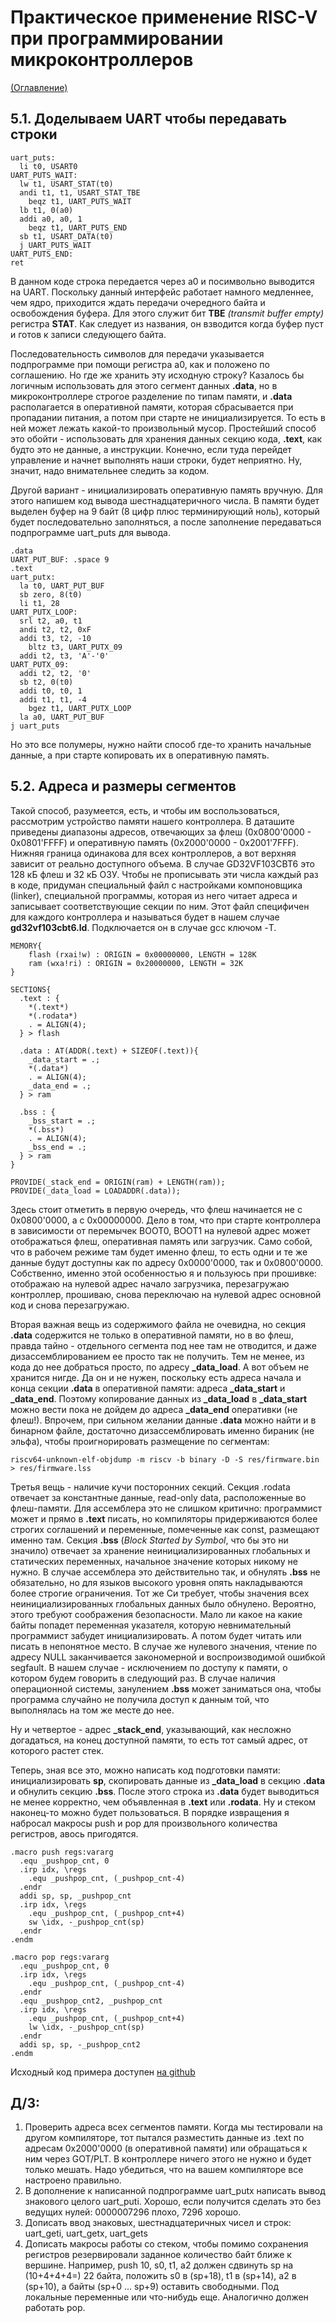 # Практическое применение RISC-V при программировании микроконтроллеров

[(Оглавление)](index.md)

## 5.1. Доделываем UART чтобы передавать строки

    uart_puts:
      li t0, USART0
    UART_PUTS_WAIT:
      lw t1, USART_STAT(t0)
      andi t1, t1, USART_STAT_TBE
        beqz t1, UART_PUTS_WAIT
      lb t1, 0(a0)
      addi a0, a0, 1
        beqz t1, UART_PUTS_END
      sb t1, USART_DATA(t0)
      j UART_PUTS_WAIT
    UART_PUTS_END:
    ret

В данном коде строка передается через a0 и посимвольно выводится на UART. Поскольку данный интерфейс работает намного медленнее, чем ядро, приходится ждать передачи очередного байта и освобождения буфера. Для этого служит бит **TBE** *(transmit buffer empty)* регистра **STAT**. Как следует из названия, он взводится когда буфер пуст и готов к записи следующего байта.

Последовательность символов для передачи указывается подпрограмме при помощи регистра a0, как и положено по соглашению. Но где же хранить эту исходную строку? Казалось бы логичным использовать для этого сегмент данных **.data**, но в микроконтроллере строгое разделение по типам памяти, и **.data** располагается в оперативной памяти, которая сбрасывается при пропадании питания, а потом при старте не инициализируется. То есть в ней может лежать какой-то произвольный мусор. Простейший способ это обойти - использовать для хранения данных секцию кода, **.text**, как будто это не данные, а инструкции. Конечно, если туда перейдет управление и начнет выполнять наши строки, будет неприятно. Ну, значит, надо внимательнее следить за кодом.

Другой вариант - инициализировать оперативную память вручную. Для этого напишем код вывода шестнадцатеричного числа. В памяти будет выделен буфер на 9 байт (8 цифр плюс терминирующий ноль), который будет последовательно заполняться, а после заполнение передаваться подпрограмме uart_puts для вывода.

    .data
    UART_PUT_BUF: .space 9
    .text
    uart_putx:
      la t0, UART_PUT_BUF
      sb zero, 8(t0)
      li t1, 28
    UART_PUTX_LOOP:
      srl t2, a0, t1
      andi t2, t2, 0xF
      addi t3, t2, -10
        bltz t3, UART_PUTX_09
      addi t2, t3, 'A'-'0'
    UART_PUTX_09:
      addi t2, t2, '0'
      sb t2, 0(t0)
      addi t0, t0, 1
      addi t1, t1, -4
        bgez t1, UART_PUTX_LOOP
      la a0, UART_PUT_BUF
    j uart_puts
    
Но это все полумеры, нужно найти способ где-то хранить начальные данные, а при старте копировать их в оперативную память.

## 5.2. Адреса и размеры сегментов

Такой способ, разумеется, есть, и чтобы им воспользоваться, рассмотрим устройство памяти нашего контроллера. В даташите приведены диапазоны адресов, отвечающих за флеш (0x0800'0000 - 0x0801'FFFF) и оперативную память (0x2000'0000 - 0x2001'7FFF). Нижняя граница одинакова для всех контроллеров, а вот верхняя зависит от реально доступного объема. В случае GD32VF103CBT6 это 128 кБ флеш и 32 кБ ОЗУ. Чтобы не прописывать эти числа каждый раз в коде, придуман специальный файл с настройками компоновщика (linker), специальной программы, которая из него читает адреса и записывает соответствующие секции по ним. Этот файл специфичен для каждого контроллера и называться будет в нашем случае **gd32vf103cbt6.ld**. Подключается он в случае gcc ключом -T.

    MEMORY{
        flash (rxai!w) : ORIGIN = 0x00000000, LENGTH = 128K
        ram (wxa!ri) : ORIGIN = 0x20000000, LENGTH = 32K
    }
    
    SECTIONS{
      .text : {
        *(.text*)
        *(.rodata*)
        . = ALIGN(4);
      } > flash
      
      .data : AT(ADDR(.text) + SIZEOF(.text)){
        _data_start = .;
        *(.data*)
        . = ALIGN(4);
        _data_end = .;
      } > ram
      
      .bss : {
        _bss_start = .;
        *(.bss*)
        . = ALIGN(4);
        _bss_end = .;
      } > ram
    }

    PROVIDE(_stack_end = ORIGIN(ram) + LENGTH(ram));
    PROVIDE(_data_load = LOADADDR(.data));
	
Здесь стоит отметить в первую очередь, что флеш начинается не с 0x0800'0000, а с 0x00000000. Дело в том, что при старте контроллера в зависимости от перемычек BOOT0, BOOT1 на нулевой адрес может отображаться флеш, оперативная память или загрузчик. Само собой, что в рабочем режиме там будет именно флеш, то есть одни и те же данные будут доступны как по адресу 0x0000'0000, так и 0x0800'0000. Собственно, именно этой особенностью я и пользуюсь при прошивке: отображаю на нулевой адрес начало загрузчика, перезагружаю контроллер, прошиваю, снова переключаю на нулевой адрес основной код и снова перезагружаю.

Вторая важная вещь из содержимого файла не очевидна, но секция **.data** содержится не только в оперативной памяти, но в во флеш, правда тайно - отдельного сегмента под нее там не отводится, и даже дизассемблированием ее просто так не получить. Тем не менее, из кода до нее добраться просто, по адресу **_data_load**. А вот объем не хранится нигде. Да он и не нужен, поскольку есть адреса начала и конца секции **.data** в оперативной памяти: адреса **_data_start** и **_data_end**. Поэтому копирование данных из **_data_load** в **_data_start** можно вести пока не дойдем до адреса **_data_end** оперативки (не флеш!). Впрочем, при сильном желании данные **.data** можно найти и в бинарном файле, достаточно дизассемблировать именно бираник (не эльфа), чтобы проигнорировать размещение по сегментам:

    riscv64-unknown-elf-objdump -m riscv -b binary -D -S res/firmware.bin > res/firmware.lss

Третья вещь - наличие кучи посторонних секций. Секция .rodata отвечает за константные данные, read-only data, расположенные во флеш-памяти. Для ассемблера это не слишком критично: программист может и прямо в **.text** писать, но компиляторы придерживаются более строгих соглашений и переменные, помеченные как const, размещают именно там. Секция **.bss** (*Block Started by Symbol*, что бы это ни значило) отвечает за хранение неинициализированных глобальных и статических переменных, начальное значение которых никому не нужно. В случае ассемблера это действительно так, и обнулять **.bss** не обязательно, но для языков высокого уровня опять накладываются более строгие ограничения. Тот же Си требует, чтобы значения всех неинициализированных глобальных данных было обнулено. Вероятно, этого требуют соображения безопасности. Мало ли какое на какие байты попадет переменная указателя, которую невнимательный программист забудет инициализировать. А потом будет читать или писать в непонятное место. В случае же нулевого значения, чтение по адресу NULL заканчивается закономерной и воспроизводимой ошибкой segfault. В нашем случае - исключением по доступу к памяти, о котором будем говорить в следующий раз. В случае наличия операционной системы, занулением **.bss** может заниматься она, чтобы программа случайно не получила доступ к данным той, что выполнялась на том же месте до нее.

Ну и четвертое - адрес **_stack_end**, указывающий, как несложно догадаться, на конец доступной памяти, то есть тот самый адрес, от которого растет стек.

Теперь, зная все это, можно написать код подготовки памяти: инициализировать **sp**, скопировать данные из **_data_load** в секцию **.data** и обнулить секцию **.bss**. После этого строка из **.data** будет выводиться не менее корректно, чем объявленная в **.text** или **.rodata**. Ну и стеком наконец-то можно будет пользоваться. В порядке извращения я набросал макросы push и pop для произвольного количества регистров, авось пригодятся.

    .macro push regs:vararg
      .equ _pushpop_cnt, 0
      .irp idx, \regs
        .equ _pushpop_cnt, (_pushpop_cnt-4)
      .endr
      addi sp, sp, _pushpop_cnt
      .irp idx, \regs
        .equ _pushpop_cnt, (_pushpop_cnt+4)
        sw \idx, -_pushpop_cnt(sp)
      .endr
    .endm
    
    .macro pop regs:vararg
      .equ _pushpop_cnt, 0
      .irp idx, \regs
        .equ _pushpop_cnt, (_pushpop_cnt-4)
      .endr
      .equ _pushpop_cnt2, _pushpop_cnt
      .irp idx, \regs
        .equ _pushpop_cnt, (_pushpop_cnt+4)
        lw \idx, -_pushpop_cnt(sp)
      .endr
      addi sp, sp, -_pushpop_cnt2
    .endm
	
Исходный код примера доступен [на github](https://github.com/KarakatitsaRISCV/riscv-asm/tree/main/3.memory)

## Д/З:

1. Проверить адреса всех сегментов памяти. Когда мы тестировали на другом компиляторе, тот пытался разместить данные из .text по адресам 0x2000'0000 (в оперативной памяти) или обращаться к ним через GOT/PLT. В контроллере ничего этого не нужно и будет только мешать. Надо убедиться, что на вашем компиляторе все настроено правильно.
2. В дополнение к написанной подпрограмме uart_putx написать вывод знакового целого uart_puti. Хорошо, если получится сделать это без ведущих нулей: 0000007296 плохо, 7296 хорошо.
3. Дописать ввод знаковых, шестнадцатеричных чисел и строк: uart_geti, uart_getx, uart_gets
4. Дописать макросы работы со стеком, чтобы помимо сохранения регистров резервировали заданное количество байт ближе к вершине. Например, push 10, s0, t1, a2 должен сдвинуть sp на (10+4+4+4=) 22 байта, положить s0 в (sp+18), t1 в (sp+14), a2 в (sp+10), а байты (sp+0 ... sp+9) оставить свободными. Под локальные переменные или что-нибудь еще. Аналогично должен работать pop.
